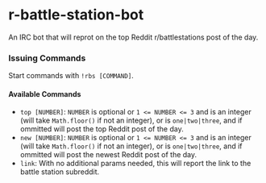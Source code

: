 # r-battle-station-bot

An IRC bot that will reprot on the top Reddit r/battlestations post of the day.

### Issuing Commands

Start commands with `!rbs [COMMAND]`.

#### Available Commands

- `top [NUMBER]`: `NUMBER` is optional or `1 <= NUMBER <= 3` and is an integer (will take `Math.floor()` if not an integer), or is `one|two|three`, and if ommitted will post the top Reddit post of the day.
- `new [NUMBER]`: `NUMBER` is optional or `1 <= NUMBER <= 3` and is an integer (will take `Math.floor()` if not an integer), or is `one|two|three`, and if ommitted will post the newest Reddit post of the day.
- `link`: With no additional params needed, this will report the link to the battle station subreddit.
